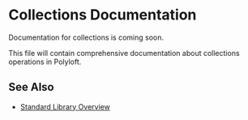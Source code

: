 # Collections Documentation

Documentation for collections is coming soon.

This file will contain comprehensive documentation about collections operations in Polyloft.

## See Also

- [Standard Library Overview](overview.md)
